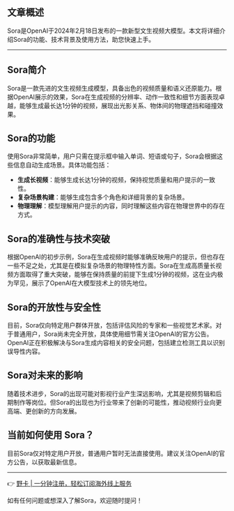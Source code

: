 ## 文章概述
Sora是OpenAI于2024年2月18日发布的一款新型文生视频大模型。本文将详细介绍Sora的功能、技术背景及使用方法，助您快速上手。

---

## Sora简介
Sora是一款先进的文生视频生成模型，具备出色的视频质量和语义还原能力。根据OpenAI展示的效果，Sora在生成视频的分辨率、动作一致性和细节方面表现卓越，能够生成最长达1分钟的视频，展现出光影关系、物体间的物理遮挡和碰撞效果。

## Sora的功能
使用Sora非常简单，用户只需在提示框中输入单词、短语或句子，Sora会根据这些信息自动生成场景。具体功能包括：

- **生成长视频**：能够生成长达1分钟的视频，保持视觉质量和用户提示的一致性。
- **复杂场景构建**：能够生成包含多个角色和详细背景的复杂场景。
- **物理理解**：模型理解用户提示的内容，同时理解这些内容在物理世界中的存在方式。

## Sora的准确性与技术突破
根据OpenAI的初步示例，Sora在生成视频时能够准确反映用户的提示，但也存在一些不足之处，尤其是在模拟复杂场景的物理特性方面。Sora在生成高质量长视频方面取得了重大突破，能够在保持质量的前提下生成1分钟的视频，这在业内极为罕见，展示了OpenAI在大模型技术上的领先地位。

## Sora的开放性与安全性
目前，Sora仅向特定用户群体开放，包括评估风险的专家和一些视觉艺术家。对于普通用户，Sora尚未完全开放，具体使用细节需关注OpenAI的官方公告。OpenAI正在积极解决与Sora生成内容相关的安全问题，包括建立检测工具以识别误导性内容。

## Sora对未来的影响
随着技术进步，Sora的出现可能对影视行业产生深远影响，尤其是视频剪辑和后期制作等岗位。但Sora的出现也为行业带来了创新的可能性，推动视频行业向更高端、更创新的方向发展。

## 当前如何使用 Sora？
目前Sora仅对特定用户开放，普通用户暂时无法直接使用。建议关注OpenAI的官方公告，以获取最新信息。

---

👉 [野卡 | 一分钟注册，轻松订阅海外线上服务](https://bit.ly/bewildcard)

如有任何问题或想深入了解Sora，欢迎随时提问！